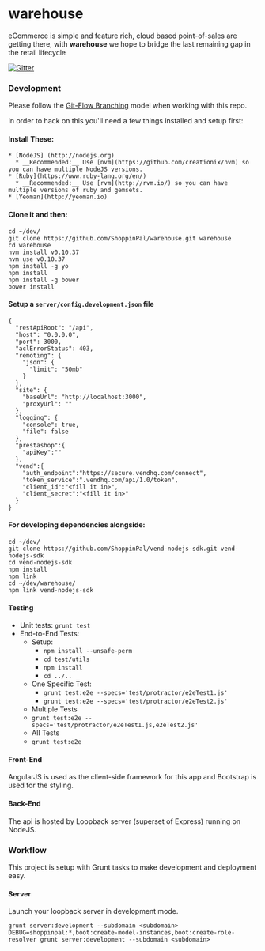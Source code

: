 # warehouse

eCommerce is simple and feature rich, cloud based point-of-sales are getting there, with **warehouse** we hope to bridge the last remaining gap in the retail lifecycle

[![Gitter](https://badges.gitter.im/Join%20Chat.svg)](https://gitter.im/ShoppinPal/warehouse?utm_source=badge&utm_medium=badge&utm_campaign=pr-badge&utm_content=badge)

### Development

Please follow the [Git-Flow Branching](http://blog.sourcetreeapp.com/2012/08/01/smart-branching-with-sourcetree-and-git-flow/) model when working with this repo.

In order to hack on this you'll need a few things installed and setup first:

#### Install These:
```
* [NodeJS] (http://nodejs.org)
  * __Recommended:__ Use [nvm](https://github.com/creationix/nvm) so you can have multiple NodeJS versions.
* [Ruby](https://www.ruby-lang.org/en/)
  * __Recommended:__ Use [rvm](http://rvm.io/) so you can have multiple versions of ruby and gemsets.
* [Yeoman](http://yeoman.io)
```

#### Clone it and then:
```
cd ~/dev/
git clone https://github.com/ShoppinPal/warehouse.git warehouse
cd warehouse
nvm install v0.10.37
nvm use v0.10.37
npm install -g yo
npm install
npm install -g bower
bower install
```

#### Setup a `server/config.development.json` file
```
{
  "restApiRoot": "/api",
  "host": "0.0.0.0",
  "port": 3000,
  "aclErrorStatus": 403,
  "remoting": {
    "json": {
      "limit": "50mb"
    }
  },
  "site": {
    "baseUrl": "http://localhost:3000",
    "proxyUrl": ""
  },
  "logging": {
    "console": true,
    "file": false
  },
  "prestashop":{
    "apiKey":""
  },
  "vend":{
    "auth_endpoint":"https://secure.vendhq.com/connect",
    "token_service":".vendhq.com/api/1.0/token",
    "client_id":"<fill it in>",
    "client_secret":"<fill it in>"
  }
}
```

#### For developing dependencies alongside:
```
cd ~/dev/
git clone https://github.com/ShoppinPal/vend-nodejs-sdk.git vend-nodejs-sdk
cd vend-nodejs-sdk
npm install
npm link
cd ~/dev/warehouse/
npm link vend-nodejs-sdk
```

#### Testing

* Unit tests: `grunt test`
* End-to-End Tests:
  * Setup:
    * `npm install --unsafe-perm`
    * `cd test/utils`
    * `npm install`
    * `cd ../..`
  * One Specific Test:
    * `grunt test:e2e --specs='test/protractor/e2eTest1.js'`
    * `grunt test:e2e --specs='test/protractor/e2eTest2.js'`
  * Multiple Tests
  * `grunt test:e2e --specs='test/protractor/e2eTest1.js,e2eTest2.js'`
  * All Tests
  * `grunt test:e2e`

#### Front-End

AngularJS is used as the client-side framework for this app and Bootstrap is used for the styling.

#### Back-End

The api is hosted by Loopback server (superset of Express) running on NodeJS.

### Workflow

This project is setup with Grunt tasks to make development and deployment easy.

#### Server

Launch your loopback server in development mode.
```
grunt server:development --subdomain <subdomain>
DEBUG=shoppinpal:*,boot:create-model-instances,boot:create-role-resolver grunt server:development --subdomain <subdomain>
```
 
